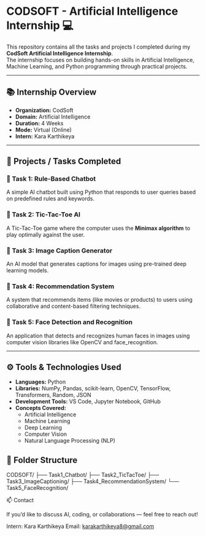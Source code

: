 # CODSOFT - Artificial Intelligence Internship 💻

This repository contains all the tasks and projects I completed during my **CodSoft Artificial Intelligence Internship**.  
The internship focuses on building hands-on skills in Artificial Intelligence, Machine Learning, and Python programming through practical projects.

---

## 📚 Internship Overview
- **Organization:** CodSoft  
- **Domain:** Artificial Intelligence  
- **Duration:** 4 Weeks  
- **Mode:** Virtual (Online)  
- **Intern:** Kara Karthikeya  

---

## 🧠 Projects / Tasks Completed

### 🔹 Task 1: Rule-Based Chatbot
A simple AI chatbot built using Python that responds to user queries based on predefined rules and keywords.

### 🔹 Task 2: Tic-Tac-Toe AI
A Tic-Tac-Toe game where the computer uses the **Minimax algorithm** to play optimally against the user.

### 🔹 Task 3: Image Caption Generator
An AI model that generates captions for images using pre-trained deep learning models.

### 🔹 Task 4: Recommendation System
A system that recommends items (like movies or products) to users using collaborative and content-based filtering techniques.

### 🔹 Task 5: Face Detection and Recognition
An application that detects and recognizes human faces in images using computer vision libraries like OpenCV and face_recognition.

---

## ⚙️ Tools & Technologies Used
- **Languages:** Python  
- **Libraries:** NumPy, Pandas, scikit-learn, OpenCV, TensorFlow, Transformers, Random, JSON  
- **Development Tools:** VS Code, Jupyter Notebook, GitHub  
- **Concepts Covered:**  
  - Artificial Intelligence  
  - Machine Learning  
  - Deep Learning  
  - Computer Vision  
  - Natural Language Processing (NLP)

## 🧩 Folder Structure

CODSOFT/
├── Task1_Chatbot/
├── Task2_TicTacToe/
├── Task3_ImageCaptioning/
├── Task4_RecommendationSystem/
└── Task5_FaceRecognition/

📫 Contact

If you’d like to discuss AI, coding, or collaborations — feel free to reach out!

Intern: Kara Karthikeya
Email: karakarthikeya8@gmail.com
